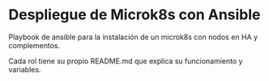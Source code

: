 # Despliegue de Microk8s con Ansible

Playbook de ansible para la instalación de un microk8s con nodos en HA y complementos.

Cada rol tiene su propio README.md que explica su funcionamiento y variables.